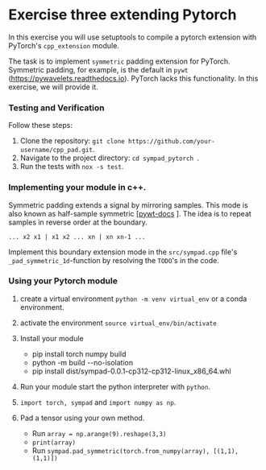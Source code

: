# Exercise three extending Pytorch

In this exercise you will use setuptools to compile a pytorch extension with PyTorch's `cpp_extension`
module. 


The task is to implement `symmetric` padding extension for PyTorch. Symmetric padding, for example, is the default in `pywt` (https://pywavelets.readthedocs.io). PyTorch lacks this functionality. In this exercise, we will provide it.

### Testing and Verification

Follow these steps:

1. Clone the repository: `git clone https://github.com/your-username/cpp_pad.git`.
2. Navigate to the project directory: `cd sympad_pytorch `.
3. Run the tests with `nox -s test`.


### Implementing your module in c++.

Symmetric padding extends a signal by mirroring samples. This mode is also known as half-sample symmetric [[pywt-docs](https://pywavelets.readthedocs.io/en/latest/ref/signal-extension-modes.html) ]. 
The idea is to repeat samples in reverse order at the boundary.

```
... x2 x1 | x1 x2 ... xn | xn xn-1 ...
```

Implement this boundary extension mode in the `src/sympad.cpp` file's `_pad_symmetric_1d`-function by resolving the `TODO`'s in the code.


### Using your Pytorch module

1. create a virtual environment `python -m venv virtual_env` or a conda environment.
2. activate the environment `source virtual_env/bin/activate`
3. Install your module
	- pip install torch numpy build
	- python -m build --no-isolation
	- pip install dist/sympad-0.0.1-cp312-cp312-linux_x86_64.whl

4. Run your module start the python interpreter with `python`.
5. `import torch, sympad` and `import numpy as np`.
6. Pad a tensor using your own method.
	- Run `array = np.arange(9).reshape(3,3)`
	- `print(array)`
	- Run `sympad.pad_symmetric(torch.from_numpy(array), [(1,1), (1,1)])`


